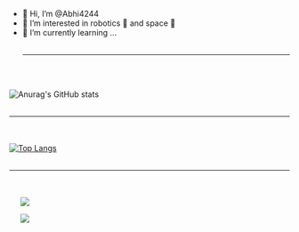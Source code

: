 - 👋 Hi, I’m @Abhi4244
- 👀 I’m interested in robotics 🤖 and space 🌌
- 🌱 I’m currently learning ...
<br><br><hr><br><br>

![Anurag's GitHub stats](https://github-readme-stats.vercel.app/api?username=abhi4244&theme=cobalt&show_icons=true)<br><br><hr><br><br>
[![Top Langs](https://github-readme-stats.vercel.app/api/top-langs/?username=abhi4244&theme=cobalt&)](https://github.com/anuraghazra/github-readme-stats)
<br><br><hr><br><br>
<a href="https://github.com/abhi4244/210966" style="margin:20px;display:inline;">
  <img align="center" src="https://github-readme-stats.vercel.app/api/pin/?username=abhi4244&repo=210966&theme=cobalt" />
  </a>

<a href="https://github.com/abhi4244/PWA" style="margin:20px;display:inline;">
  <img align="center" src="https://github-readme-stats.vercel.app/api/pin/?username=abhi4244&repo=PWA&theme=cobalt" />
</a>






<!---
Abhi4244/Abhi4244 is a ✨ special ✨ repository because its `README.md` (this file) appears on your GitHub profile.
You can click the Preview link to take a look at your changes.
--->
